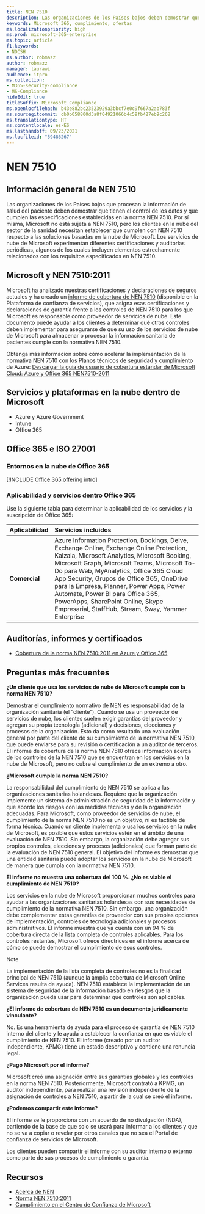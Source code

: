 ```yaml
---
title: NEN 7510
description: Las organizaciones de los Países bajos deben demostrar que tienen control sobre los datos de salud del paciente de acuerdo con la norma NEN 7510.
keywords: Microsoft 365, cumplimiento, ofertas
ms.localizationpriority: high
ms.prod: microsoft-365-enterprise
ms.topic: article
f1.keywords:
- NOCSH
ms.author: robmazz
author: robmazz
manager: laurawi
audience: itpro
ms.collection:
- M365-security-compliance
- MS-Compliance
hideEdit: true
titleSuffix: Microsoft Compliance
ms.openlocfilehash: b43e882bc23523929a3bbcf7e0c9f667a2ab783f
ms.sourcegitcommit: cb0b058800d3a8f04921066b4c59fb427eb9c268
ms.translationtype: HT
ms.contentlocale: es-ES
ms.lasthandoff: 09/23/2021
ms.locfileid: "59486267"
---
```

# <a name="nen-7510"></a>NEN 7510

## <a name="nen-7510-overview"></a>Información general de NEN 7510

Las organizaciones de los Países bajos que procesan la información de salud del paciente deben demostrar que tienen el control de los datos y que cumplen las especificaciones establecidas en la norma NEN 7510. Por sí misma, Microsoft no está sujeta a NEN 7510, pero los clientes en la nube del sector de la sanidad necesitan establecer que cumplen con NEN 7510 respecto a las soluciones basadas en la nube de Microsoft. Los servicios de nube de Microsoft experimentan diferentes certificaciones y auditorías periódicas, algunos de los cuales incluyen elementos estrechamente relacionados con los requisitos especificados en NEN 7510.

## <a name="microsoft-and-nen-75102011"></a>Microsoft y NEN 7510:2011

Microsoft ha analizado nuestras certificaciones y declaraciones de seguros actuales y ha creado un [informe de cobertura de NEN 7510](https://servicetrust.microsoft.com/ViewPage/MSComplianceGuideV3?command=Download&downloadType=Document&downloadId=15d5a5fa-fbb6-4ea6-8126-2a2c684ae789&tab=7027ead0-3d6b-11e9-b9e1-290b1eb4cdeb&docTab=7027ead0-3d6b-11e9-b9e1-290b1eb4cdeb_GRC_Assessment_Reports) (disponible en la Plataforma de confianza de servicios), que asigna esas certificaciones y declaraciones de garantía frente a los controles de NEN 7510 para los que Microsoft es responsable como proveedor de servicios de nube. Este documento puede ayudar a los clientes a determinar qué otros controles deben implementar para asegurarse de que su uso de los servicios de nube de Microsoft para almacenar o procesar la información sanitaria de pacientes cumple con la normativa NEN 7510.

Obtenga más información sobre cómo acelerar la implementación de la normativa NEN 7510 con los Planos técnicos de seguridad y cumplimiento de Azure: [Descargar la guía de usuario de cobertura estándar de Microsoft Cloud: Azure y Office 365 NEN7510-2011](https://aka.ms/Azure-NEN7510-2011)

## <a name="microsoft-in-scope-cloud-platforms--services"></a>Servicios y plataformas en la nube dentro de Microsoft

- Azure y Azure Government
- Intune
- Office 365

## <a name="office-365-and-iso-27001"></a>Office 365 e ISO 27001

### <a name="office-365-cloud-environments"></a>Entornos en la nube de Office 365

[!INCLUDE [Office 365 offering intro](../includes/o365-offering-introduction.md)]

### <a name="office-365-applicability-and-in-scope-services"></a>Aplicabilidad y servicios dentro Office 365

Use la siguiente tabla para determinar la aplicabilidad de los servicios y la suscripción de Office 365:

| **Aplicabilidad** | **Servicios incluidos** |
|:------------------|:----------------------|
| **Comercial** | Azure Information Protection, Bookings, Delve, Exchange Online, Exchange Online Protection, Kaizala, Microsoft Analytics, Microsoft Booking, Microsoft Graph, Microsoft Teams, Microsoft To- Do para Web, MyAnalytics, Office 365 Cloud App Security, Grupos de Office 365, OneDrive para la Empresa, Planner, Power Apps, Power Automate, Power BI para Office 365, PowerApps, SharePoint Online, Skype Empresarial, StaffHub, Stream, Sway, Yammer Enterprise |

## <a name="audits-reports-and-certificates"></a>Auditorías, informes y certificados

- [Cobertura de la norma NEN 7510:2011 en Azure y Office 365](https://servicetrust.microsoft.com/ViewPage/MSComplianceGuideV3?command=Download&downloadType=Document&downloadId=15d5a5fa-fbb6-4ea6-8126-2a2c684ae789&tab=7027ead0-3d6b-11e9-b9e1-290b1eb4cdeb&docTab=7027ead0-3d6b-11e9-b9e1-290b1eb4cdeb_GRC_Assessment_Reports)

## <a name="frequently-asked-questions"></a>Preguntas más frecuentes

**¿Un cliente que usa los servicios de nube de Microsoft cumple con la norma NEN 7510?**

Demostrar el cumplimiento normativo de NEN es responsabilidad de la organización sanitaria (el “cliente”). Cuando se usa un proveedor de servicios de nube, los clientes suelen exigir garantías del proveedor y agregan su propia tecnología (adicional) y decisiones, elecciones y procesos de la organización. Esto da como resultado una evaluación general por parte del cliente de su cumplimiento de la normativa NEN 7510, que puede enviarse para su revisión o certificación a un auditor de terceros. El informe de cobertura de la norma NEN 7510 ofrece información acerca de los controles de la NEN 7510 que se encuentran en los servicios en la nube de Microsoft, pero no cubre el cumplimiento de un extremo a otro.

**¿Microsoft cumple la norma NEN 7510?**

La responsabilidad del cumplimiento de NEN 7510 se aplica a las organizaciones sanitarias holandesas. Requiere que la organización implemente un sistema de administración de seguridad de la información y que aborde los riesgos con las medidas técnicas y de la organización adecuadas. Para Microsoft, como proveedor de servicios de nube, el cumplimiento de la norma NEN 7510 no es un objetivo, ni es factible de forma técnica. Cuando un cliente implementa o usa los servicios en la nube de Microsoft, es posible que estos servicios estén en el ámbito de una evaluación de NEN 7510. Sin embargo, la organización debe agregar sus propios controles, elecciones y procesos (adicionales) que forman parte de la evaluación de NEN 7510 general. El objetivo del informe es demostrar que una entidad sanitaria puede adoptar los servicios en la nube de Microsoft de manera que cumpla con la normativa NEN 7510.

**El informe no muestra una cobertura del 100 %. ¿No es viable el cumplimiento de NEN 7510?**

Los servicios en la nube de Microsoft proporcionan muchos controles para ayudar a las organizaciones sanitarias holandesas con sus necesidades de cumplimiento de la normativa NEN 7510. Sin embargo, una organización debe complementar estas garantías de proveedor con sus propias opciones de implementación, controles de tecnología adicionales y procesos administrativos. El informe muestra que ya cuenta con un 94 % de cobertura directa de la lista completa de controles aplicables. Para los controles restantes, Microsoft ofrece directrices en el informe acerca de cómo se puede demostrar el cumplimiento de esos controles.

> [!NOTE]
> La implementación de la lista completa de controles no es la finalidad principal de NEN 7510 (aunque la amplia cobertura de Microsoft Online Services resulta de ayuda). NEN 7510 establece la implementación de un sistema de seguridad de la información basado en riesgos que la organización pueda usar para determinar qué controles son aplicables.

**¿El informe de cobertura de NEN 7510 es un documento jurídicamente vinculante?**

No. Es una herramienta de ayuda para el proceso de garantía de NEN 7510 interno del cliente y le ayuda a establecer la confianza en que es viable el cumplimiento de NEN 7510. El informe (creado por un auditor independiente, KPMG) tiene un estado descriptivo y contiene una renuncia legal.

**¿Pagó Microsoft por el informe?**

Microsoft creó una asignación entre sus garantías globales y los controles en la norma NEN 7510. Posteriormente, Microsoft contrató a KPMG, un auditor independiente, para realizar una revisión independiente de la asignación de controles a NEN 7510, a partir de la cual se creó el informe.

**¿Podemos compartir este informe?**

El informe se le proporciona con un acuerdo de no divulgación (NDA), partiendo de la base de que solo se usará para informar a los clientes y que no se va a copiar o revelar por otros canales que no sea el Portal de confianza de servicios de Microsoft.

Los clientes pueden compartir el informe con su auditor interno o externo como parte de sus procesos de cumplimiento o garantía.

## <a name="resources"></a>Recursos

- [Acerca de NEN](https://www.nen.nl/About-NEN.htm)
- [Norma NEN 7510:2011](https://www.nen.nl/NEN-Shop-2/Standard/NEN-75102011-nl.htm)
- [Cumplimiento en el Centro de Confianza de Microsoft](https://www.microsoft.com/trust-center/compliance/compliance-overview)
